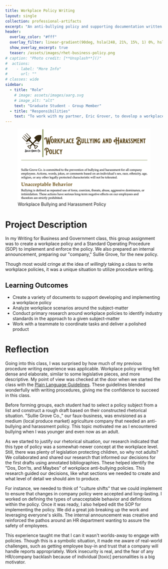 ```yaml
---
title: Workplace Policy Writing
layout: single
collection: professional-artifacts
excerpt: "An anti-bullying policy and supporting documentation written to address bullying and harassment in the workplace."
header:
  overlay_color: "#fff"
  overlay_filter: linear-gradient(90deg, hsla(248, 21%, 15%, 1) 0%, hsla(250, 14%, 61%, 1) 100%); #dark silver gradient
  show_overlay_excerpt: true
  teaser: /assets/images/rhet-business-policy.png
# caption: "Photo credit: [**Unsplash**]()"
#  actions:
#    - label: "More Info"
#      url: ""
# classes: wide
sidebar:
  - title: "Role"
    # image: assets/images/aarg.svg
    # image_alt: "alt"
    text: "Graduate Student - Group Member"
  - title: "Responsibilities"
    text: "To work with my partner, Eric Grover, to develop a workplace policy addressing a specific rhetorical situation."
---
```


<figure>
  <img src="/assets/images/rhet-business-policy.png" alt="Screenshot of faux-business policy">
  <figcaption>Workplace Bullying and Harassment Policy</figcaption>
</figure>

# Project Description

In my Writing for Business and Government class, this group assignment was to create a workplace policy and a Standard Operating Procedure (SOP) to implement and enforce the policy. We also prepared an internal announcement, preparing our "company," Sullie Grove, for the new policy. 

Though most would cringe at the idea of *willingly* taking a class to write workplace policies, it was a unique situation to utilize procedure writing. 

## Learning Outcomes

- Create a variety of documents to support developing and implementing a workplace policy
- Analyze workplace scenarios around the subject-matter
- Conduct primary research around workplace policies to identify industry standards in the approach to a given subject-matter
- Work with a teammate to coordinate tasks and deliver a polished product

# Reflection

Going into this class, I was surprised by how much of my previous procedure writing experience was applicable. Workplace policy writing felt dense and elaborate, similar to some legislative pieces, and more descriptive. My point of view was checked at the door when we started the class with the [Plain Language Guidelines](https://www.plainlanguage.gov/about/definitions/). These guidelines blended wonderfully with writing procedures, giving me the confidence to succeed in this class. 

Before forming groups, each student had to select a policy subject from a list and construct a rough draft based on their constructed rhetorical situation. "Sullie Grove Co.," our faux-business, was envisioned as a medium (local produce market) agriculture company that needed an anti-bullying and harassment policy. This topic motivated me as I encountered bullying when I was younger and even now as an adult. 

As we started to justify our rhetorical situation, our research indicated that this type of policy was a somewhat-newer concept at the workplace level. Still, there was plenty of legislation protecting children, so why not adults? We collaborated and shared our research that informed our decisions for the first drafts using annotated bibliographies. These helped identify the "Dos, Don'ts, and Maybes" of workplace anti-bullying policies. This research guided our decisions, like what sections we needed to create and what level of detail we should aim to produce. 

For instance, we needed to think of "culture shifts" that we could implement to ensure that changes in company policy were accepted and long-lasting. I worked on defining the types of unacceptable behavior and definitions within the policy. Once it was ready, I also helped edit the SOP for implementing the policy. We did a great job breaking up the work and leveraging everyone's skills. The internal announcement was creative and reinforced the pathos around an HR department wanting to assure the safety of employees. 

This experience taught me that I can it wasn't worlds-away to engage with policies. Though this is a symbolic situation, it made me aware of real-world challenges, such as getting employee buy-in and trust that a company will handle reports appropriately. Work insecurity is real, and the fear of any HR/company backlash because of individual [toxic] personalities is a big motivator. 